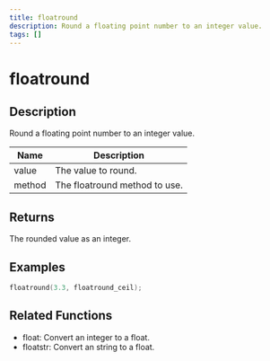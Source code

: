 ```yaml
---
title: floatround
description: Round a floating point number to an integer value.
tags: []
---
```


# floatround

## Description

Round a floating point number to an integer value.

| Name   | Description                   |
| ------ | ----------------------------- |
| value  | The value to round.           |
| method | The floatround method to use. |

## Returns

The rounded value as an integer.

## Examples

```c
floatround(3.3, floatround_ceil);
```

## Related Functions

- float: Convert an integer to a float.
- floatstr: Convert an string to a float.
